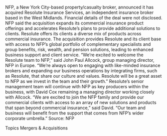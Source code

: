 NFP, a New York City-based property/casualty broker, announced it has acquired Resolute Insurance Services, an independent insurance broker based in the West Midlands.
Financial details of the deal were not disclosed. NFP said the acquisition expands its commercial insurance product offerings and accelerates Resolute’s plans to provide additional solutions to clients.
Resolute offers its clients a diverse mix of products across commercial insurance. The acquisition provides Resolute and its client base with access to NFP’s global portfolio of complementary specialists and group benefits, risk, wealth, and pension solutions, leading to enhanced business support and client service.
“We’re excited to welcome the Resolute team to NFP,” said John Paul Allcock, group managing director, NFP in Europe. “We’re always open to engaging with like-minded insurance brokers and expanding our business operations by integrating firms, such as Resolute, that share our culture and values. Resolute will be a great asset to NFP as we invest in the team and their growth.”
Resolute’s senior management team will continue with NFP as key producers within the business, with David Cox remaining a managing director working closely with Allcock.
“We are excited to join the NFP family and provide our commercial clients with access to an array of new solutions and products that span beyond commercial insurance,” said David. “Our team and business will benefit from the support that comes from NFP’s wider corporate umbrella.”
Source: NFP

Topics
Mergers & Acquisitions

